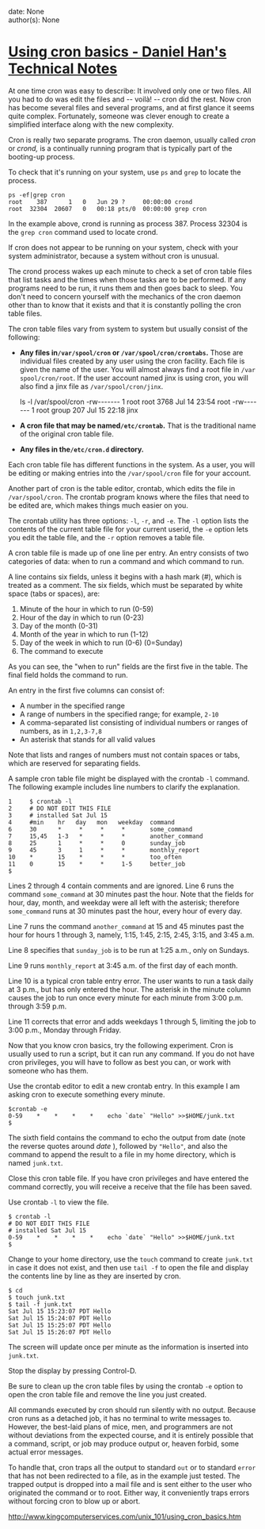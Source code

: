 
date: None  
author(s): None  

# [Using cron basics - Daniel Han's Technical Notes](https://sites.google.com/site/xiangyangsite/home/technical-tips/linux-unix/common-tips/cron-1)

At one time cron was easy to describe: It involved only one or two files. All you had to do was edit the files and -- voilà! -- cron did the rest. Now cron has become several files and several programs, and at first glance it seems quite complex. Fortunately, someone was clever enough to create a simplified interface along with the new complexity. 

Cron is really two separate programs. The cron daemon, usually called _cron_ or _crond,_ is a continually running program that is typically part of the booting-up process. 

To check that it's running on your system, use `ps` and `grep` to locate the process. 
    
    
    ps -ef|grep cron
    root    387      1   0   Jun 29 ?     00:00:00 crond
    root  32304  20607   0   00:18 pts/0  00:00:00 grep cron
    

In the example above, crond is running as process 387. Process 32304 is the `grep cron` command used to locate crond. 

If cron does not appear to be running on your system, check with your system administrator, because a system without cron is unusual. 

The crond process wakes up each minute to check a set of cron table files that list tasks and the times when those tasks are to be performed. If any programs need to be run, it runs them and then goes back to sleep. You don't need to concern yourself with the mechanics of the cron daemon other than to know that it exists and that it is constantly polling the cron table files. 

The cron table files vary from system to system but usually consist of the following: 

  * **Any files in`/var/spool/cron` or `/var/spool/cron/crontabs`.** Those are individual files created by any user using the cron facility. Each file is given the name of the user. You will almost always find a root file in `/var spool/cron/root`. If the user account named jinx is using cron, you will also find a jinx file as `/var/spool/cron/jinx`. 


    
    
    ls -l /var/spool/cron
    -rw-------   1  root    root          3768 Jul 14  23:54  root
    -rw-------   1  root    group          207 Jul 15  22:18  jinx
    

* **A cron file that may be named`/etc/crontab`.** That is the traditional name of the original cron table file. 
* **Any files in the`/etc/cron.d` directory.**

Each cron table file has different functions in the system. As a user, you will be editing or making entries into the `/var/spool/cron` file for your account. 

Another part of cron is the table editor, crontab, which edits the file in `/var/spool/cron`. The crontab program knows where the files that need to be edited are, which makes things much easier on you. 

The crontab utility has three options: `-l`, `-r`, and `-e`. The `-l` option lists the contents of the current table file for your current userid, the `-e` option lets you edit the table file, and the `-r` option removes a table file. 

A cron table file is made up of one line per entry. An entry consists of two categories of data: when to run a command and which command to run. 

A line contains six fields, unless it begins with a hash mark (#), which is treated as a comment. The six fields, which must be separated by white space (tabs or spaces), are: 

  1. Minute of the hour in which to run (0-59) 
  2. Hour of the day in which to run (0-23) 
  3. Day of the month (0-31) 
  4. Month of the year in which to run (1-12) 
  5. Day of the week in which to run (0-6) (0=Sunday) 
  6. The command to execute 



As you can see, the "when to run" fields are the first five in the table. The final field holds the command to run. 

An entry in the first five columns can consist of: 

  * A number in the specified range 
  * A range of numbers in the specified range; for example, `2-10`
  * A comma-separated list consisting of individual numbers or ranges of numbers, as in `1,2,3-7,8`
  * An asterisk that stands for all valid values 



Note that lists and ranges of numbers must not contain spaces or tabs, which are reserved for separating fields. 

A sample cron table file might be displayed with the crontab `-l` command. The following example includes line numbers to clarify the explanation. 
    
    
    1     $ crontab -l
    2     # DO NOT EDIT THIS FILE
    3     # installed Sat Jul 15
    4     #min    hr   day   mon   weekday  command
    6     30      *     *     *     *       some_command
    7     15,45   1-3   *     *     *       another_command
    8     25      1     *     *     0       sunday_job
    9     45      3     1     *     *       monthly_report
    10    *       15    *     *     *       too_often
    11    0       15    *     *     1-5     better_job
    $
    

Lines 2 through 4 contain comments and are ignored. Line 6 runs the command `some_command` at 30 minutes past the hour. Note that the fields for hour, day, month, and weekday were all left with the asterisk; therefore `some_command` runs at 30 minutes past the hour, every hour of every day. 

Line 7 runs the command `another_command` at 15 and 45 minutes past the hour for hours 1 through 3, namely, 1:15, 1:45, 2:15, 2:45, 3:15, and 3:45 a.m. 

Line 8 specifies that `sunday_job` is to be run at 1:25 a.m., only on Sundays. 

Line 9 runs `monthly_report` at 3:45 a.m. of the first day of each month. 

Line 10 is a typical cron table entry error. The user wants to run a task daily at 3 p.m., but has only entered the hour. The asterisk in the minute column causes the job to run once every minute for each minute from 3:00 p.m. through 3:59 p.m. 

Line 11 corrects that error and adds weekdays 1 through 5, limiting the job to 3:00 p.m., Monday through Friday. 

Now that you know cron basics, try the following experiment. Cron is usually used to run a script, but it can run any command. If you do not have cron privileges, you will have to follow as best you can, or work with someone who has them. 

Use the crontab editor to edit a new crontab entry. In this example I am asking cron to execute something every minute. 
    
    
    $crontab -e
    0-59    *    *    *    *    echo `date` "Hello" >>$HOME/junk.txt
    $
    

The sixth field contains the command to echo the output from date (note the reverse quotes around _date_ ), followed by `"Hello"`, and also the command to append the result to a file in my home directory, which is named `junk.txt`. 

Close this cron table file. If you have cron privileges and have entered the command correctly, you will receive a receive that the file has been saved. 

Use crontab `-l` to view the file. 
    
    
    $ crontab -l
    # DO NOT EDIT THIS FILE
    # installed Sat Jul 15
    0-59    *    *    *    *    echo `date` "Hello" >>$HOME/junk.txt
    $
    

Change to your home directory, use the `touch` command to create `junk.txt` in case it does not exist, and then use `tail -f` to open the file and display the contents line by line as they are inserted by cron. 
    
    
    $ cd
    $ touch junk.txt
    $ tail -f junk.txt
    Sat Jul 15 15:23:07 PDT Hello
    Sat Jul 15 15:24:07 PDT Hello
    Sat Jul 15 15:25:07 PDT Hello
    Sat Jul 15 15:26:07 PDT Hello
    

The screen will update once per minute as the information is inserted into `junk.txt`. 

Stop the display by pressing Control-D. 

Be sure to clean up the cron table files by using the crontab `-e` option to open the cron table file and remove the line you just created. 

All commands executed by cron should run silently with no output. Because cron runs as a detached job, it has no terminal to write messages to. However, the best-laid plans of mice, men, and programmers are not without deviations from the expected course, and it is entirely possible that a command, script, or job may produce output or, heaven forbid, some actual error messages. 

To handle that, cron traps all the output to standard `out` or to standard `error` that has not been redirected to a file, as in the example just tested. The trapped output is dropped into a mail file and is sent either to the user who originated the command or to root. Either way, it conveniently traps errors without forcing cron to blow up or abort. 

<http://www.kingcomputerservices.com/unix_101/using_cron_basics.htm>

